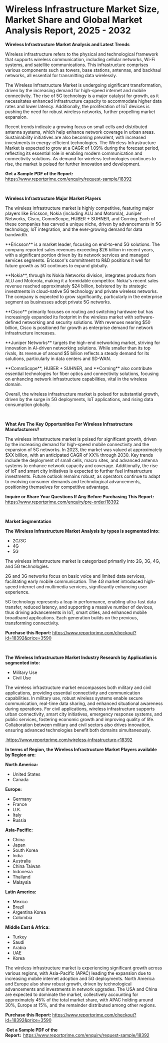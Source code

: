 <p><h1>Wireless Infrastructure Market Size, Market Share and Global Market Analysis Report, 2025 - 2032</h1></p><p><strong>Wireless Infrastructure Market Analysis and Latest Trends</strong></p>
<p><p>Wireless infrastructure refers to the physical and technological framework that supports wireless communication, including cellular networks, Wi-Fi systems, and satellite communications. This infrastructure comprises various components such as towers, base stations, antennas, and backhaul networks, all essential for transmitting data wirelessly.</p><p>The Wireless Infrastructure Market is undergoing significant transformation, driven by the increasing demand for high-speed internet and mobile connectivity. The rise of 5G technology is a major catalyst for growth, as it necessitates enhanced infrastructure capacity to accommodate higher data rates and lower latency. Additionally, the proliferation of IoT devices is pushing the need for robust wireless networks, further propelling market expansion.</p><p>Recent trends indicate a growing focus on small cells and distributed antenna systems, which help enhance network coverage in urban areas. Sustainability initiatives are also becoming prevalent, with increased investments in energy-efficient technologies. The Wireless Infrastructure Market is expected to grow at a CAGR of 1.09% during the forecast period, reflecting its essential role in enabling modern communication and connectivity solutions. As demand for wireless technologies continues to rise, the market is poised for further innovation and development.</p></p>
<p><strong>Get a Sample PDF of the Report:&nbsp;</strong> <a href="https://www.reportprime.com/enquiry/request-sample/18392?utm_campaign=4557&utm_medium=2&utm_source=Github&utm_content=ia&utm_term=17052025&utm_id=wireless-infrastructure">https://www.reportprime.com/enquiry/request-sample/18392</a></p>
<p>&nbsp;</p>
<p><strong>Wireless Infrastructure Major Market Players</strong></p>
<p><p>The wireless infrastructure market is highly competitive, featuring major players like Ericsson, Nokia (including ALU and Motorola), Juniper Networks, Cisco, CommScope, HUBER + SUHNER, and Corning. Each of these companies has carved a unique niche, driven by advancements in 5G technology, IoT integration, and the ever-growing demand for data bandwidth.</p><p>**Ericsson** is a market leader, focusing on end-to-end 5G solutions. The company reported sales revenues exceeding $26 billion in recent years, with a significant portion driven by its network services and managed services segments. Ericsson's commitment to R&D positions it well for future growth as 5G continues to expand globally.</p><p>**Nokia**, through its Nokia Networks division, integrates products from ALU and Motorola, making it a formidable competitor. Nokia's recent sales revenue reached approximately $24 billion, bolstered by its strategic investments in cloud-native 5G technology and private wireless networks. The company is expected to grow significantly, particularly in the enterprise segment as businesses adopt private 5G networks.</p><p>**Cisco** primarily focuses on routing and switching hardware but has increasingly expanded its footprint in the wireless market with software-defined networking and security solutions. With revenues nearing $50 billion, Cisco is positioned for growth as enterprise demand for network infrastructure increases.</p><p>**Juniper Networks** targets the high-end networking market, striving for innovation in AI-driven networking solutions. While smaller than its top rivals, its revenue of around $5 billion reflects a steady demand for its solutions, particularly in data centers and SD-WAN.</p><p>**CommScope**, HUBER + SUHNER, and **Corning** also contribute essential technologies for fiber optics and connectivity solutions, focusing on enhancing network infrastructure capabilities, vital in the wireless domain.</p><p>Overall, the wireless infrastructure market is poised for substantial growth, driven by the surge in 5G deployments, IoT applications, and rising data consumption globally.</p></p>
<p>&nbsp;</p>
<p><strong>What Are The Key Opportunities For Wireless Infrastructure Manufacturers?</strong></p>
<p><p>The wireless infrastructure market is poised for significant growth, driven by the increasing demand for high-speed mobile connectivity and the expansion of 5G networks. In 2023, the market was valued at approximately $XX billion, with an anticipated CAGR of XX% through 2030. Key trends include the deployment of small cells, macro sites, and advanced antenna systems to enhance network capacity and coverage. Additionally, the rise of IoT and smart city initiatives is expected to further fuel infrastructure investments. Future outlook remains robust, as operators continue to adapt to evolving consumer demands and technological advancements, positioning themselves for competitive advantage.</p></p>
<p><strong>Inquire or Share Your Questions If Any Before Purchasing This Report:</strong> <a href="https://www.reportprime.com/enquiry/pre-order/18392?utm_campaign=4557&utm_medium=2&utm_source=Github&utm_content=ia&utm_term=17052025&utm_id=wireless-infrastructure">https://www.reportprime.com/enquiry/pre-order/18392</a></p>
<p>&nbsp;</p>
<p><strong>Market Segmentation</strong></p>
<p><strong>The Wireless Infrastructure Market Analysis by types is segmented into:</strong></p>
<p><ul><li>2G/3G</li><li>4G</li><li>5G</li></ul></p>
<p><p>The wireless infrastructure market is categorized primarily into 2G, 3G, 4G, and 5G technologies. </p><p>2G and 3G networks focus on basic voice and limited data services, facilitating early mobile communication. The 4G market introduced high-speed internet and multimedia services, significantly enhancing user experience. </p><p>5G technology represents a leap in performance, enabling ultra-fast data transfer, reduced latency, and supporting a massive number of devices, thus driving advancements in IoT, smart cities, and enhanced mobile broadband applications. Each generation builds on the previous, transforming connectivity.</p></p>
<p><strong>Purchase this Report:&nbsp;</strong><a href="https://www.reportprime.com/checkout?id=18392&price=3590&utm_campaign=4557&utm_medium=2&utm_source=Github&utm_content=ia&utm_term=17052025&utm_id=wireless-infrastructure">https://www.reportprime.com/checkout?id=18392&price=3590</a></p>
<p>&nbsp;</p>
<p><strong>The Wireless Infrastructure Market Industry Research by Application is segmented into:</strong></p>
<p><ul><li>Military Use</li><li>Civil Use</li></ul></p>
<p><p>The wireless infrastructure market encompasses both military and civil applications, providing essential connectivity and communication capabilities. In military use, robust wireless systems enable secure communication, real-time data sharing, and enhanced situational awareness during operations. For civil applications, wireless infrastructure supports urban connectivity, smart city initiatives, emergency response systems, and public services, fostering economic growth and improving quality of life. Collaboration between military and civil sectors also drives innovation, ensuring advanced technologies benefit both domains simultaneously.</p></p>
<p><a href="https://www.reportprime.com/wireless-infrastructure-r18392?utm_campaign=4557&utm_medium=2&utm_source=Github&utm_content=ia&utm_term=17052025&utm_id=wireless-infrastructure">&nbsp;https://www.reportprime.com/wireless-infrastructure-r18392</a></p>
<p><strong>In terms of Region, the Wireless Infrastructure Market Players available by Region are:</strong></p>
<p>
    <p> <strong> North America: </strong>
        <ul>
            <li>United States</li>
            <li>Canada</li>
        </ul>
        </p> 
    <p> <strong> Europe: </strong>
        <ul>
            <li>Germany</li>
            <li>France</li>
            <li>U.K.</li>
            <li>Italy</li>
            <li>Russia</li>
        </ul>
        </p> 
    <p> <strong> Asia-Pacific: </strong>
        <ul>
            <li>China</li>
            <li>Japan</li>
            <li>South Korea</li>
            <li>India</li>
            <li>Australia</li>
            <li>China Taiwan</li>
            <li>Indonesia</li>
            <li>Thailand</li>
            <li>Malaysia</li>
        </ul>
        </p> 
    <p> <strong> Latin America: </strong>
        <ul>
            <li>Mexico</li>
            <li>Brazil</li>
            <li>Argentina Korea</li>
            <li>Colombia</li>
        </ul>
        </p> 
    <p> <strong> Middle East & Africa: </strong>
        <ul>
            <li>Turkey</li>
            <li>Saudi</li>
            <li>Arabia</li>
            <li>UAE</li>
            <li>Korea</li>
        </ul>
    </p>
    </p>
<p><p>The wireless infrastructure market is experiencing significant growth across various regions, with Asia-Pacific (APAC) leading the expansion due to increasing mobile internet adoption and 5G deployments. North America and Europe also show robust growth, driven by technological advancements and investments in network upgrades. The USA and China are expected to dominate the market, collectively accounting for approximately 45% of the total market share, with APAC holding around 30%, Europe at 15%, and the remainder distributed among other regions.</p></p>
<p><strong>Purchase this Report: </strong><a href="https://www.reportprime.com/checkout?id=18392&price=3590&utm_campaign=4557&utm_medium=2&utm_source=Github&utm_content=ia&utm_term=17052025&utm_id=wireless-infrastructure">https://www.reportprime.com/checkout?id=18392&price=3590</a></p>
<p>&nbsp;<strong>Get a Sample PDF of the Report:&nbsp;&nbsp;</strong><a href="https://www.reportprime.com/enquiry/request-sample/18392?utm_campaign=4557&utm_medium=2&utm_source=Github&utm_content=ia&utm_term=17052025&utm_id=wireless-infrastructure">https://www.reportprime.com/enquiry/request-sample/18392</a></p>
<p><strong></strong></p>
<p><p></p><p></p><p></p></p>